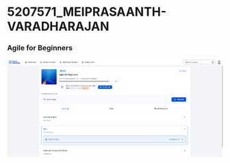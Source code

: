 # 5207571\_MEIPRASAANTH-VARADHARAJAN


### Agile for Beginners
![Agile for Beginners - Course Completion](SDLC/Agile_for_Beginners.png)



